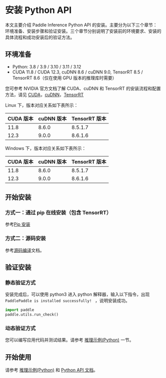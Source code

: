 # 安装 Python API

本文主要介绍 Paddle Inference Python API 的安装。主要分为以下三个章节：环境准备、安装步骤和验证安装。三个章节分别说明了安装前的环境要求、安装的具体流程和成功安装后的验证方法。

## 环境准备

- Python: 3.8 / 3.9 / 3.10 / 3.11 / 3.12
- CUDA 11.8 / CUDA 12.3, cuDNN 8.6 / cuDNN 9.0, TensorRT 8.5 /  TensorRT 8.6（仅在使用 GPU 版本的推理库时需要）

您可参考 NVIDIA 官方文档了解 CUDA、cuDNN 和 TensorRT 的安装流程和配置方法，请见 [CUDA](https://docs.nvidia.com/cuda/cuda-installation-guide-linux/)，[cuDNN](https://docs.nvidia.com/deeplearning/sdk/cudnn-install/)，[TensorRT](https://developer.nvidia.com/tensorrt)


Linux 下，版本对应关系如下表所示：

|CUDA 版本|cuDNN 版本| TensorRT 版本|
|---|---|---|
|11.8|8.6.0|8.5.1.7|
|12.3|9.0.0|8.6.1.6|

Windows 下，版本对应关系如下表所示：

|CUDA 版本|cuDNN 版本| TensorRT 版本|
|---|---|---|
|11.8|8.6.0|8.5.1.7|
|12.3|9.0.0|8.6.1.6|

## 开始安装

### 方式一：通过 pip 在线安装（包含 TensorRT）

参考[Pip 安装](https://www.paddlepaddle.org.cn/documentation/docs/zh/install/pip/frompip.html)

### 方式二：源码安装

参考[源码编译](./compile/index_compile.html)文档。

## 验证安装

### 静态验证方式

安装完成后，可以使用 python3 进入 python 解释器，输入以下指令，出现 `PaddlePaddle is installed successfully! ` ，说明安装成功。

```python
import paddle
paddle.utils.run_check()
```

### 动态验证方式

您可以编写应用代码并测试结果。请参考 [推理示例(Python)](../quick_start/python_demo.md) 一节。


## 开始使用

请参考 [推理示例(Python)](../quick_start/python_demo.md) 和 [Python API 文档](../../api_reference/python_api_doc/python_api_index.html)。
